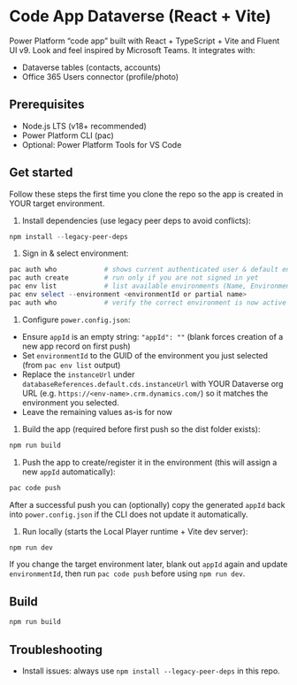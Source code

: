 # Code App Dataverse (React + Vite)

Power Platform “code app” built with React + TypeScript + Vite and Fluent UI v9. Look and feel inspired by Microsoft Teams.  It integrates with:

- Dataverse tables (contacts, accounts)
- Office 365 Users connector (profile/photo)

## Prerequisites

- Node.js LTS (v18+ recommended)
- Power Platform CLI (pac)
- Optional: Power Platform Tools for VS Code

## Get started

Follow these steps the first time you clone the repo so the app is created in YOUR target environment.

1. Install dependencies (use legacy peer deps to avoid conflicts):

```powershell
npm install --legacy-peer-deps
```

1. Sign in & select environment:

```powershell
pac auth who            # shows current authenticated user & default environment
pac auth create         # run only if you are not signed in yet
pac env list            # list available environments (Name, Environment ID)
pac env select --environment <environmentId or partial name>
pac auth who            # verify the correct environment is now active
```

1. Configure `power.config.json`:

- Ensure `appId` is an empty string: `"appId": ""` (blank forces creation of a new app record on first push)
- Set `environmentId` to the GUID of the environment you just selected (from `pac env list` output)
- Replace the `instanceUrl` under `databaseReferences.default.cds.instanceUrl` with YOUR Dataverse org URL (e.g. `https://<env-name>.crm.dynamics.com/`) so it matches the environment you selected.
- Leave the remaining values as-is for now

1. Build the app (required before first push so the dist folder exists):

```powershell
npm run build
```

1. Push the app to create/register it in the environment (this will assign a new `appId` automatically):

```powershell
pac code push
```

  After a successful push you can (optionally) copy the generated `appId` back into `power.config.json` if the CLI does not update it automatically.

1. Run locally (starts the Local Player runtime + Vite dev server):

```powershell
npm run dev
```

If you change the target environment later, blank out `appId` again and update `environmentId`, then run `pac code push` before using `npm run dev`.

## Build

```powershell
npm run build
```

## Troubleshooting

- Install issues: always use `npm install --legacy-peer-deps` in this repo.

